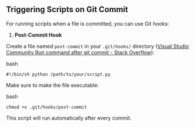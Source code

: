## Triggering Scripts on Git Commit

For running scripts when a file is committed, you can use Git hooks:

1. **Post-Commit Hook**

Create a file named `post-commit` in your `.git/hooks/` directory ([Visual Studio Community Run command after git commit - Stack Overflow](https://stackoverflow.com/questions/57827585/visual-studio-community-run-command-after-git-commit)):

bash

`#!/bin/sh python /path/to/your/script.py`

Make sure to make the file executable:

bash

`chmod +x .git/hooks/post-commit`

This script will run automatically after every commit.